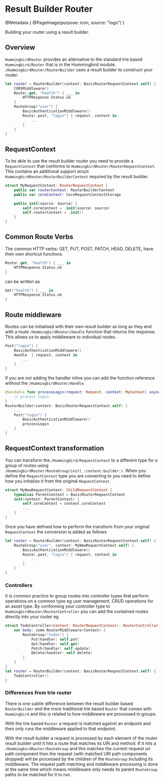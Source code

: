 # Result Builder Router

@Metadata {
    @PageImage(purpose: icon, source: "logo")
}

Building your router using a result builder. 

## Overview

`HummingbirdRouter` provides an alternative to the standard trie based ``Hummingbird/Router`` that is in the Hummingbird module. ``/HummingbirdRouter/RouterBuilder`` uses a result builder to construct your router.

```swift
let router = RouterBuilder(context: BasicRouterRequestContext.self) {
    CORSMiddleware()
    Route(.get, "health") { _,_ in
        HTTPResponse.Status.ok
    }
    RouteGroup("user") {
        BasicAuthenticationMiddleware()
        Route(.post, "login") { request, context in
            ...
        }
    }
}
```

## RequestContext

To be able to use the result builder router you need to provide a ``RequestContext`` that conforms to ``HummingbirdRouter/RouterRequestContext``. This contains an additional support struct ``HummingbirdRouter/RouterBuilderContext`` required by the result builder.

```swift
struct MyRequestContext: RouterRequestContext {
    public var routerContext: RouterBuilderContext
    public var coreContext: CoreRequestContextStorage

    public init(source: Source) {
        self.coreContext = .init(source: source)
        self.routerContext = .init()
    }
}
```

## Common Route Verbs

The common HTTP verbs: GET, PUT, POST, PATCH, HEAD, DELETE, have their own shortcut functions.

```swift
Route(.get, "health") { _,_ in
    HTTPResponse.Status.ok
}
```
can be written as
```swift
Get("health") { _,_ in
    HTTPResponse.Status.ok
}
```

## Route middleware

Routes can be initialised with their own result builder as long as they end with a route ``/HummingbirdRouter/Handle`` function that returns the response. This allows us to apply middleware to individual routes. 

```swift
Post("login") {
    BasicAuthenticationMiddleware()
    Handle  { request, context in
        ...
    }
}
```

If you are not adding the handler inline you can add the function reference without the ``/HummingbirdRouter/Handle``.  

```swift
@Sendable func processLogin(request: Request, context: MyContext) async throws -> Response {
    // process login
}
RouterBuilder(context: BasicRouterRequestContext.self) {
    ...
    Post("login") {
        BasicAuthenticationMiddleware()
        processLogin
    }
}
```

## RequestContext transformation

You can transform the ``/Hummingbird/RequestContext`` to a different type for a group of routes using ``/HummingbirdRouter/RouteGroup/init(_:context:builder:)``. When you define the `RequestContext` type you are converting to you need to define how you initialize it from the original `RequestContext`.

```swift
struct MyNewRequestContext: ChildRequestContext {
    typealias ParentContext = BasicRouterRequestContext
    init(context: ParentContext) {
        self.coreContext = context.coreContext
        ...
    }
}
```
Once you have defined how to perform the transform from your original `RequestContext` the conversion is added as follows

```swift
let router = RouterBuilder(context: BasicRouterRequestContext.self) {
    RouteGroup("user", context: MyNewRequestContext.self) {
        BasicAuthenticationMiddleware()
        Route(.post, "login") { request, context in
            ...
        }
    }
}
```

### Controllers

It is common practice to group routes into controller types that perform operations on a common type eg user management, CRUD operations for an asset type. By conforming your controller type to ``HummingbirdRouter/RouterController`` you can add the contained routes directly into your router eg

```swift
struct TodoController<Context: RouterRequestContext>: RouterController {
    var body: some RouterMiddleware<Context> {
        RouteGroup("todos") {
            Put(handler: self.put)
            Get(handler: self.get)
            Patch(handler: self.update)
            Delete(handler: self.delete)
        }
    }
}
let router = RouterBuilder(context: BasicRouterRequestContext.self) {
    TodoController()
}
```

### Differences from trie router

There is one subtle difference between the result builder based `RouterBuilder` and the more traditional trie based `Router` that comes with `Hummingbird` and this is related to how middleware are processed in groups. 

With the trie based `Router` a request is matched against an endpoint and then only runs the middleware applied to that endpoint. 

With the result builder a request is processed by each element of the router result builder until it hits a route that matches its URI and method. If it hits a ``/HummingbirdRouter/RouteGroup`` and this matches the current request uri path component then the request (with matched URI path components dropped) will be processed by the children of the `RouteGroup` including its middleware. The request path matching and middleware processing is done at the same time which means middleware only needs its parent `RouteGroup` paths to be matched for it to run.
